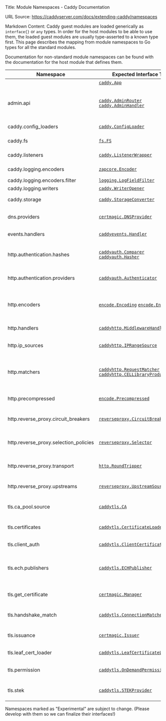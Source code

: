 Title: Module Namespaces - Caddy Documentation

URL Source: https://caddyserver.com/docs/extending-caddy/namespaces

Markdown Content:
Caddy guest modules are loaded generically as `interface{}` or `any` types. In order for the host modules to be able to use them, the loaded guest modules are usually type-asserted to a known type first. This page describes the mapping from module namespaces to Go types for all the standard modules.

Documentation for non-standard module namespaces can be found with the documentation for the host module that defines them.

| Namespace | Expected Interface Type | Description | Notes |
| --- | --- | --- | --- |
|  | [`caddy.App`](https://pkg.go.dev/github.com/caddyserver/caddy/v2#App) | Caddy app |  |
| admin.api | [`caddy.AdminRouter`](https://pkg.go.dev/github.com/caddyserver/caddy/v2#AdminRouter) [`caddy.AdminHandler`](https://pkg.go.dev/github.com/caddyserver/caddy/v2#AdminHandler) | Registers HTTP routes for admin HTTP handler middleware |  |
| caddy.config_loaders | [`caddy.ConfigLoader`](https://pkg.go.dev/github.com/caddyserver/caddy/v2#ConfigLoader) | Loads a config | _⚠️ Experimental_ |
| caddy.fs | [`fs.FS`](https://pkg.go.dev/io/fs#FS) | Virtual file system | _⚠️ Experimental_ |
| caddy.listeners | [`caddy.ListenerWrapper`](https://pkg.go.dev/github.com/caddyserver/caddy/v2#ListenerWrapper) | Wrap network listeners |  |
| caddy.logging.encoders | [`zapcore.Encoder`](https://pkg.go.dev/go.uber.org/zap/zapcore#Encoder) | Log entry encoder |  |
| caddy.logging.encoders.filter | [`logging.LogFieldFilter`](https://pkg.go.dev/github.com/caddyserver/caddy/v2/modules/logging#LogFieldFilter) | Log field filter |  |
| caddy.logging.writers | [`caddy.WriterOpener`](https://pkg.go.dev/github.com/caddyserver/caddy/v2#WriterOpener) | Log writers |  |
| caddy.storage | [`caddy.StorageConverter`](https://pkg.go.dev/github.com/caddyserver/caddy/v2#StorageConverter) | Storage backends |  |
| dns.providers | [`certmagic.DNSProvider`](https://pkg.go.dev/github.com/caddyserver/certmagic#DNSProvider) | DNS challenge solver |  |
| events.handlers | [`caddyevents.Handler`](https://pkg.go.dev/github.com/caddyserver/caddy/v2/modules/caddyevents#Handler) | Event handlers | _⚠️ Experimental_ |
| http.authentication.hashes | [`caddyauth.Comparer`](https://pkg.go.dev/github.com/caddyserver/caddy/v2/modules/caddyhttp/caddyauth#Comparer) [`caddyauth.Hasher`](https://pkg.go.dev/github.com/caddyserver/caddy/v2/modules/caddyhttp/caddyauth#Hasher) | Password comparers Password hashers |  |
| http.authentication.providers | [`caddyauth.Authenticator`](https://pkg.go.dev/github.com/caddyserver/caddy/v2/modules/caddyhttp/caddyauth#Authenticator) | HTTP authentication providers |  |
| http.encoders | [`encode.Encoding`](https://pkg.go.dev/github.com/caddyserver/caddy/v2/modules/caddyhttp/encode#Encoding) [`encode.Encoder`](https://pkg.go.dev/github.com/caddyserver/caddy/v2/modules/caddyhttp/encode#Encoder) | Creates an encoder (compression) Encodes a data stream |  |
| http.handlers | [`caddyhttp.MiddlewareHandler`](https://pkg.go.dev/github.com/caddyserver/caddy/v2/modules/caddyhttp#MiddlewareHandler) | HTTP handlers |  |
| http.ip_sources | [`caddyhttp.IPRangeSource`](https://pkg.go.dev/github.com/caddyserver/caddy/v2/modules/caddyhttp#IPRangeSource) | IP ranges for trusted proxies |  |
| http.matchers | [`caddyhttp.RequestMatcher`](https://pkg.go.dev/github.com/caddyserver/caddy/v2/modules/caddyhttp#RequestMatcher) [`caddyhttp.CELLibraryProducer`](https://pkg.go.dev/github.com/caddyserver/caddy/v2/modules/caddyhttp#CELLibraryProducer) | HTTP request matchers Support for CEL expressions | _(Optional)_ |
| http.precompressed | [`encode.Precompressed`](https://pkg.go.dev/github.com/caddyserver/caddy/v2/modules/caddyhttp/encode#Precompressed) | Supported precompress mappings |  |
| http.reverse_proxy.circuit_breakers | [`reverseproxy.CircuitBreaker`](https://pkg.go.dev/github.com/caddyserver/caddy/v2/modules/caddyhttp/reverseproxy#CircuitBreaker) | Reverse proxy circuit breakers |  |
| http.reverse_proxy.selection_policies | [`reverseproxy.Selector`](https://pkg.go.dev/github.com/caddyserver/caddy/v2/modules/caddyhttp/reverseproxy#Selector) | Load balancing selection policies |  |
| http.reverse_proxy.transport | [`http.RoundTripper`](https://pkg.go.dev/net/http#RoundTripper) | HTTP reverse proxy transports |  |
| http.reverse_proxy.upstreams | [`reverseproxy.UpstreamSource`](https://pkg.go.dev/github.com/caddyserver/caddy/v2/modules/caddyhttp/reverseproxy#UpstreamSource) | Dynamic upstream source | _⚠️ Experimental_ |
| tls.ca_pool.source | [`caddytls.CA`](https://pkg.go.dev/github.com/caddyserver/caddy/v2/modules/caddytls#CA) | Source of trusted root certs |  |
| tls.certificates | [`caddytls.CertificateLoader`](https://pkg.go.dev/github.com/caddyserver/caddy/v2/modules/caddytls#CertificateLoader) | TLS certificate source |  |
| tls.client_auth | [`caddytls.ClientCertificateVerifier`](https://pkg.go.dev/github.com/caddyserver/caddy/v2/modules/caddytls#ClientCertificateVerifier) | Verifies client certificates |  |
| tls.ech.publishers | [`caddytls.ECHPublisher`](https://pkg.go.dev/github.com/caddyserver/caddy/v2/modules/caddytls#ECHPublisher) | Publishes Encrypted ClientHello (ECH) configurations | _⚠️ Experimental_ |
| tls.get_certificate | [`certmagic.Manager`](https://pkg.go.dev/github.com/caddyserver/certmagic#Manager) | TLS certificate manager | _⚠️ Experimental_ |
| tls.handshake_match | [`caddytls.ConnectionMatcher`](https://pkg.go.dev/github.com/caddyserver/caddy/v2/modules/caddytls#ConnectionMatcher) | TLS connection matcher |  |
| tls.issuance | [`certmagic.Issuer`](https://pkg.go.dev/github.com/caddyserver/certmagic#Issuer) | TLS certificate issuer |  |
| tls.leaf_cert_loader | [`caddytls.LeafCertificateLoader`](https://pkg.go.dev/github.com/caddyserver/caddy/v2/modules/caddytls#LeafCertificateLoader) | Loads trusted leaf certs |  |
| tls.permission | [`caddytls.OnDemandPermission`](https://pkg.go.dev/github.com/caddyserver/caddy/v2/modules/caddytls#OnDemandPermission) | Whether to obtain a cert for a domain | _⚠️ Experimental_ |
| tls.stek | [`caddytls.STEKProvider`](https://pkg.go.dev/github.com/caddyserver/caddy/v2/modules/caddytls#STEKProvider) | TLS session ticket key source |  |

Namespaces marked as "Experimental" are subject to change. (Please develop with them so we can finalize their interfaces!)
